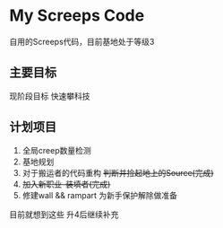 # My Screeps Code

自用的Screeps代码，目前基地处于等级3

## 主要目标

现阶段目标 快速攀科技

## 计划项目

1. 全局creep数量检测
2. 基地规划
3. 对于搬运者的代码重构 ~~判断并捡起地上的Source(完成)~~
4. ~~加入新职业-装填者(完成)~~
5. 修建wall && rampart 为新手保护解除做准备

目前就想到这些 升4后继续补充